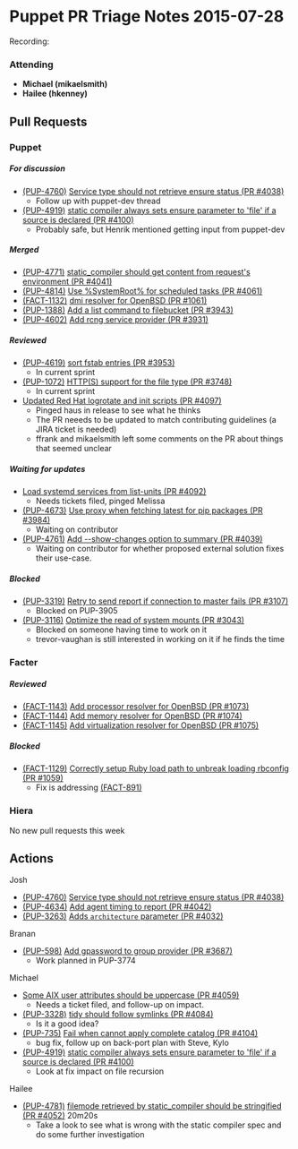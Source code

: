 # Puppet PR Triage Notes 2015-07-28

Recording: 

### Attending
* **Michael (mikaelsmith)**
* **Hailee (hkenney)**

## Pull Requests

### Puppet

##### For discussion
* [(PUP-4760)](https://tickets.puppetlabs.com/browse/PUP-4760) [Service type should not retrieve ensure status (PR #4038)](https://github.com/puppetlabs/puppet/pull/4038)
  - Follow up with puppet-dev thread
* [(PUP-4919)](https://tickets.puppetlabs.com/browse/PUP-4919) [static compiler always sets ensure parameter to 'file' if a source is declared (PR #4100)](https://github.com/puppetlabs/puppet/pull/4100)
  - Probably safe, but Henrik mentioned getting input from puppet-dev

##### Merged

* [(PUP-4771)](https://tickets.puppetlabs.com/browse/PUP-4771) [static_compiler should get content from request's environment (PR #4041)](https://github.com/puppetlabs/puppet/pull/4041)
* [(PUP-4814)](https://tickets.puppetlabs.com/browse/PUP-4814) [Use %SystemRoot% for scheduled tasks (PR #4061)](https://github.com/puppetlabs/puppet/pull/4061)
* [(FACT-1132)](https://tickets.puppetlabs.com/browse/FACT-1132) [dmi resolver for OpenBSD (PR #1061)](https://github.com/puppetlabs/facter/pull/1061)
* [(PUP-1388)](https://tickets.puppetlabs.com/browse/PUP-1388) [Add a list command to filebucket (PR #3943)](https://github.com/puppetlabs/puppet/pull/3943)
* [(PUP-4602)](https://tickets.puppetlabs.com/browse/PUP-4602) [Add rcng service provider (PR #3931)](https://github.com/puppetlabs/puppet/pull/3931)

##### Reviewed

* [(PUP-4619)](https://tickets.puppetlabs.com/browse/PUP-4619) [sort fstab entries (PR #3953)](https://github.com/puppetlabs/puppet/pull/3953)
  - In current sprint
* [(PUP-1072)](https://tickets.puppetlabs.com/browse/PUP-1072) [HTTP(S) support for the file type (PR #3748)](https://github.com/puppetlabs/puppet/pull/3748)
  - In current sprint
* [Updated Red Hat logrotate and init scripts (PR #4097)](https://github.com/puppetlabs/puppet/pull/4097)
  - Pinged haus in release to see what he thinks
  - The PR neeeds to be updated to match contributing guidelines (a JIRA ticket is needed)
  - ffrank and mikaelsmith left some comments on the PR about things that seemed unclear

##### Waiting for updates

* [Load systemd services from list-units (PR #4092)](https://github.com/puppetlabs/puppet/pull/4092)
  - Needs tickets filed, pinged Melissa
* [(PUP-4673)](https://tickets.puppetlabs.com/browse/PUP-4673) [Use proxy when fetching latest for pip packages (PR #3984)](https://github.com/puppetlabs/puppet/pull/3984)
  - Waiting on contributor
* [(PUP-4761)](https://tickets.puppetlabs.com/browse/PUP-4761) [Add --show-changes option to summary (PR #4039)](https://github.com/puppetlabs/puppet/pull/4039)
  - Waiting on contributor for whether proposed external solution fixes their use-case.

##### Blocked

* [(PUP-3319)](https://tickets.puppetlabs.com/browse/PUP-3319) [Retry to send report if connection to master fails (PR #3107)](https://github.com/puppetlabs/puppet/pull/3107)
  - Blocked on PUP-3905
* [(PUP-3116)](https://tickets.puppetlabs.com/browse/PUP-3116) [Optimize the read of system mounts (PR #3043)](https://github.com/puppetlabs/puppet/pull/3043)
  - Blocked on someone having time to work on it
  - trevor-vaughan is still interested in working on it if he finds the time

### Facter

##### Reviewed

* [(FACT-1143)](https://tickets.puppetlabs.com/browse/FACT-1143) [Add processor resolver for OpenBSD (PR #1073)](https://github.com/puppetlabs/facter/pull/1073)
* [(FACT-1144)](https://tickets.puppetlabs.com/browse/FACT-1144) [Add memory resolver for OpenBSD (PR #1074)](https://github.com/puppetlabs/facter/pull/1074)
* [(FACT-1145)](https://tickets.puppetlabs.com/browse/FACT-1145) [Add virtualization resolver for OpenBSD (PR #1075)](https://github.com/puppetlabs/facter/pull/1075)

##### Blocked

* [(FACT-1129)](https://tickets.puppetlabs.com/browse/FACT-1129) [Correctly setup Ruby load path to unbreak loading rbconfig (PR #1059)](https://github.com/puppetlabs/facter/pull/1059)
  - Fix is addressing [(FACT-891)](https://tickets.puppetlabs.com/browse/FACT-891)

### Hiera

No new pull requests this week

## Actions

Josh

* [(PUP-4760)](https://tickets.puppetlabs.com/browse/PUP-4760) [Service type should not retrieve ensure status (PR #4038)](https://github.com/puppetlabs/puppet/pull/4038)
* [(PUP-4634)](https://tickets.puppetlabs.com/browse/PUP-4634) [Add agent timing to report (PR #4042)](https://github.com/puppetlabs/puppet/pull/4042)
* [(PUP-3263)](https://tickets.puppetlabs.com/browse/PUP-3263) [Adds `architecture` parameter (PR #4032)](https://github.com/puppetlabs/puppet/pull/4032)

Branan

* [(PUP-598)](https://tickets.puppetlabs.com/browse/PUP-598) [Add gpassword to group provider (PR #3687)](https://github.com/puppetlabs/puppet/pull/3687)
  - Work planned in PUP-3774

Michael

* [Some AIX user attributes should be uppercase (PR #4059)](https://github.com/puppetlabs/puppet/pull/4059)
  - Needs a ticket filed, and follow-up on impact.
* [(PUP-3328)](https://tickets.puppetlabs.com/browse/PUP-3328) [tidy should follow symlinks (PR #4084)](https://github.com/puppetlabs/puppet/pull/4084)
  - Is it a good idea?
* [(PUP-735)](https://tickets.puppetlabs.com/browse/PUP-735) [Fail when cannot apply complete catalog (PR #4104)](https://github.com/puppetlabs/puppet/pull/4104)
  - bug fix, follow up on back-port plan with Steve, Kylo
* [(PUP-4919)](https://tickets.puppetlabs.com/browse/PUP-4919) [static compiler always sets ensure parameter to 'file' if a source is declared (PR #4100)](https://github.com/puppetlabs/puppet/pull/4100)
  - Look at fix impact on file recursion

Hailee

* [(PUP-4781)](https://tickets.puppetlabs.com/browse/PUP-4781) [filemode retrieved by static_compiler should be stringified (PR #4052)](https://github.com/puppetlabs/puppet/pull/4052) 20m20s
  - Take a look to see what is wrong with the static compiler spec and do some further investigation
